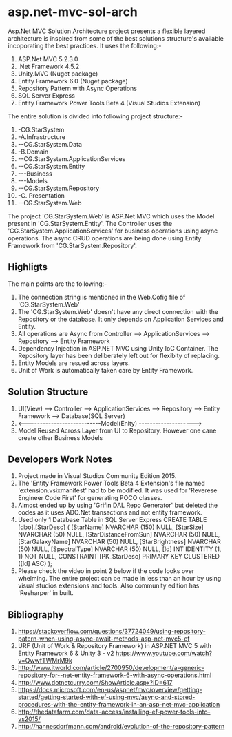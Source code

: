 # asp.net-mvc-sol-arch
Asp.Net MVC Solution Architecture project presents a flexible layered architecture is inspired from some of the best solutions structure's available incoporating the best practices.
It uses the following:-
1. ASP.Net MVC 5.2.3.0
2. .Net Framework 4.5.2
3. Unity.MVC (Nuget package)
4. Entity Framework 6.0 (Nuget package)
5. Repository Pattern with Async Operations
6. SQL Server Express 
7. Entity Framework Power Tools Beta 4 (Visual Studios Extension)

The entire solution is divided into following project structure:-
1. -CG.StarSystem
2.  -A.Infrastructure
3.    --CG.StarSystem.Data
4.  -B.Domain
5.    --CG.StarSystem.ApplicationServices
6.    --CG.StarSystem.Entity
7.    ---Business
8.    ---Models
9.    --CG.StarSystem.Repository
10.  -C. Presentation
11.    --CG.StarSystem.Web
    
 The project 'CG.StarSystem.Web' is ASP.Net MVC which uses the Model present in 'CG.StarSystem.Entity'. The Controller uses the 'CG.StarSystem.ApplicationServices' for business operations using async operations. The async CRUD operations are being done using Entity Framework from 'CG.StarSystem.Repository'. 
 
 Highligts
 ----------
 The main points are the following:-
 1. The connection string is mentioned in the Web.Cofig file of 'CG.StarSystem.Web'
 2. The 'CG.StarSystem.Web' doesn't have any direct connection with the Repository or the database. It only depends on Application          Services and Entity.
 3. All operations are Async from Controller --> ApplicationServices --> Repository --> Entity Framework
 4. Dependency Injection in ASP.NET MVC using Unity IoC Container. The Repository layer has been deliberately left out for flexibity of     replacing.
 5. Entity Models are resued across layers.
 6. Unit of Work is automatically taken care by Entity Framework.
 
 
 Solution Structure
 ------------------
 1. UI(View) --> Controller --> ApplicationServices --> Repository --> Entity Framework --> Database(SQL Server)
 2. <---------------------------Model(Enity) -------------------->
 3. Model Reused Across Layer from UI to Repository. However one cane create other Business Models 
 
 Developers Work Notes
 ---------------------
 1. Project made in Visual Studios Community Edition 2015. 
 2. The 'Entity Framework Power Tools Beta 4 Extension's file named 'extension.vsixmanifest' had to be modified. It was used for 'Reverese Engineer Code First' for generating POCO classes.
 3. Almost ended up by using 'Grifin DAL Repo Generator' but deleted the codes as it uses ADO.Net transactions and not entity framework.
 4. Used only 1 Database Table in SQL Server Express
                     CREATE TABLE [dbo].[StarDesc] (
                        [StarName]            NVARCHAR (150) NULL,
                        [StarSize]            NVARCHAR (50)  NULL,
                        [StarDistanceFromSun] NVARCHAR (50)  NULL,
                        [StarGalaxyName]      NVARCHAR (50)  NULL,
                        [StarBrightness]      NVARCHAR (50)  NULL,
                        [SpectralType]        NVARCHAR (50)  NULL,
                        [Id]                  INT            IDENTITY (1, 1) NOT NULL,
                        CONSTRAINT [PK_StarDesc] PRIMARY KEY CLUSTERED ([Id] ASC)
                    );
5. Please check the video in point 2 below if the code looks over whelming. The entire project can be made in less than an hour by using visual studios extensions and tools. Also community edition has 'Resharper' in built.

Bibliography
------------
1. https://stackoverflow.com/questions/37724049/using-repository-patern-when-using-async-await-methods-asp-net-mvc5-ef
2. URF (Unit of Work & Repository Framework) in ASP.NET MVC 5 with Entity Framework 6 & Unity 3 - v2
   https://www.youtube.com/watch?v=QwwfTWMrM9k
3. http://www.itworld.com/article/2700950/development/a-generic-repository-for--net-entity-framework-6-with-async-operations.html
4. http://www.dotnetcurry.com/ShowArticle.aspx?ID=617
5. https://docs.microsoft.com/en-us/aspnet/mvc/overview/getting-started/getting-started-with-ef-using-mvc/async-and-stored-procedures-with-the-entity-framework-in-an-asp-net-mvc-application
6. http://thedatafarm.com/data-access/installing-ef-power-tools-into-vs2015/
7. http://hannesdorfmann.com/android/evolution-of-the-repository-pattern

 

 
